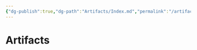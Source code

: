 ```yaml
---
{"dg-publish":true,"dg-path":"Artifacts/Index.md","permalink":"/artifacts/index/","tags":["artifact"],"dgShowFileTree":true}
---
```


# Artifacts

